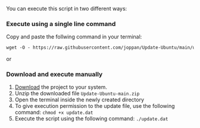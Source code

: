 You can execute this script in two different ways:

### Execute using a single line command

Copy and paste the follwing command in your terminal:
```markdown
wget -O - https://raw.githubusercontent.com/joppan/Update-Ubuntu/main/update.dat | sudo bash
```

or


### Download and execute manually

1. [Download](https://github.com/joppan/Update-Ubuntu/archive/refs/heads/main.zip) the project to your system.
2. Unzip the downloaded file `Update-Ubuntu-main.zip`
3. Open the terminal inside the newly created directory
4. To give execution permission to the update file, use the following command: 
   ```chmod +x update.dat```
4. Execute the script using the following command:
   ```./update.dat```
